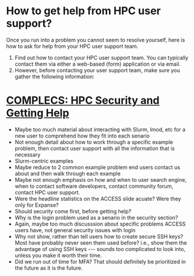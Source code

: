 # How to get help from HPC user support?

Once you run into a problem you cannot seem to resolve yourself, here is how to ask for help from your HPC user support team.

1. Find out how to contact your HPC user support team. You can typically contact them via either a web-based (form) application or via email. 
2. However, before contacting your user support team, make sure you gather the following information:


# [COMPLECS: HPC Security and Getting Help](https://sdsc.edu/event_items/202402-HPC-Security-and-Getting-Help.html)
- Maybe too much material about interacting with Slurm, lmod, etc for a new user to comprehend how they fit into each senario
- Not enough detail about how to work through a specific example problem, then contact user support with all the information that is necessary
- Slurm-centric examples
- Maybe reduce to 2 common example problem end users contact us about and then walk through each example
- Maybe not enough emphasis on how and when to user search engine, when to contact software developers, contact community forum, contact HPC user support.
- Were the headline statistics on the ACCESS slide acuate? Were they only for Expanse? 
- Should security come first, before getting help?
- Why is the login problem used as a senario in the security section?
- Again, maybe too much discusssion about specific problems ACCESS users have, not general security issues with login
- Why not show, rather than tell users how to create secure SSH keys? Most have probably never seen them used before? i.e., show them the advantage of using SSH keys --- sounds too complicated to look into, unless you make it worth their time. 
- Did we run out of time for MFA? That should definitely be prioritized in the future as it is the future.
